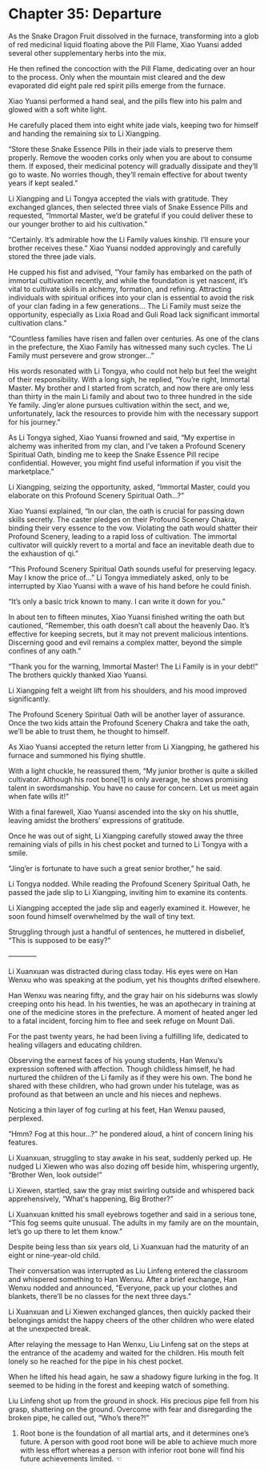 # Chapter 35: Departure

As the Snake Dragon Fruit dissolved in the furnace, transforming into a glob of red medicinal liquid floating above the Pill Flame, Xiao Yuansi added several other supplementary herbs into the mix.

He then refined the concoction with the Pill Flame, dedicating over an hour to the process. Only when the mountain mist cleared and the dew evaporated did eight pale red spirit pills emerge from the furnace.

Xiao Yuansi performed a hand seal, and the pills flew into his palm and glowed with a soft white light.

He carefully placed them into eight white jade vials, keeping two for himself and handing the remaining six to Li Xiangping.

“Store these Snake Essence Pills in their jade vials to preserve them properly. Remove the wooden corks only when you are about to consume them. If exposed, their medicinal potency will gradually dissipate and they’ll go to waste. No worries though, they’ll remain effective for about twenty years if kept sealed.”

Li Xiangping and Li Tongya accepted the vials with gratitude. They exchanged glances, then selected three vials of Snake Essence Pills and requested, “Immortal Master, we’d be grateful if you could deliver these to our younger brother to aid his cultivation.”

“Certainly. It’s admirable how the Li Family values kinship. I’ll ensure your brother receives these.” Xiao Yuansi nodded approvingly and carefully stored the three jade vials.

He cupped his fist and advised, “Your family has embarked on the path of immortal cultivation recently, and while the foundation is yet nascent, it’s vital to cultivate skills in alchemy, formation, and refining. Attracting individuals with spiritual orifices into your clan is essential to avoid the risk of your clan fading in a few generations... The Li Family must seize the opportunity, especially as Lixia Road and Guli Road lack significant immortal cultivation clans.”

“Countless families have risen and fallen over centuries. As one of the clans in the prefecture, the Xiao Family has witnessed many such cycles. The Li Family must persevere and grow stronger...”

His words resonated with Li Tongya, who could not help but feel the weight of their responsibility. With a long sigh, he replied, “You’re right, Immortal Master. My brother and I started from scratch, and now there are only less than thirty in the main Li family and about two to three hundred in the side Ye family. Jing’er alone pursues cultivation within the sect, and we, unfortunately, lack the resources to provide him with the necessary support for his journey.”

As Li Tongya sighed, Xiao Yuansi frowned and said, “My expertise in alchemy was inherited from my clan, and I’ve taken a Profound Scenery Spiritual Oath, binding me to keep the Snake Essence Pill recipe confidential. However, you might find useful information if you visit the marketplace.”

Li Xiangping, seizing the opportunity, asked, “Immortal Master, could you elaborate on this Profound Scenery Spiritual Oath...?”

Xiao Yuansi explained, “In our clan, the oath is crucial for passing down skills secretly. The caster pledges on their Profound Scenery Chakra, binding their very essence to the vow. Violating the oath would shatter their Profound Scenery, leading to a rapid loss of cultivation. The immortal cultivator will quickly revert to a mortal and face an inevitable death due to the exhaustion of qi.”

“This Profound Scenery Spiritual Oath sounds useful for preserving legacy. May I know the price of...” Li Tongya immediately asked, only to be interrupted by Xiao Yuansi with a wave of his hand before he could finish.

“It’s only a basic trick known to many. I can write it down for you.”

In about ten to fifteen minutes, Xiao Yuansi finished writing the oath but cautioned, “Remember, this oath doesn’t call about the heavenly Dao. It’s effective for keeping secrets, but it may not prevent malicious intentions. Discerning good and evil remains a complex matter, beyond the simple confines of any oath.”

“Thank you for the warning, Immortal Master! The Li Family is in your debt!” The brothers quickly thanked Xiao Yuansi.

Li Xiangping felt a weight lift from his shoulders, and his mood improved significantly.

The Profound Scenery Spiritual Oath will be another layer of assurance. Once the two kids attain the Profound Scenery Chakra and take the oath, we’ll be able to trust them, he thought to himself.

As Xiao Yuansi accepted the return letter from Li Xiangping, he gathered his furnace and summoned his flying shuttle.

With a light chuckle, he reassured them, “My junior brother is quite a skilled cultivator. Although his root bone[1] is only average, he shows promising talent in swordsmanship. You have no cause for concern. Let us meet again when fate wills it!”

With a final farewell, Xiao Yuansi ascended into the sky on his shuttle, leaving amidst the brothers’ expressions of gratitude.

Once he was out of sight, Li Xiangping carefully stowed away the three remaining vials of pills in his chest pocket and turned to Li Tongya with a smile.

“Jing’er is fortunate to have such a great senior brother,” he said.

Li Tongya nodded. While reading the Profound Scenery Spiritual Oath, he passed the jade slip to Li Xiangping, inviting him to examine its contents.

Li Xiangping accepted the jade slip and eagerly examined it. However, he soon found himself overwhelmed by the wall of tiny text.

Struggling through just a handful of sentences, he muttered in disbelief, “This is supposed to be easy?”

————

Li Xuanxuan was distracted during class today. His eyes were on Han Wenxu who was speaking at the podium, yet his thoughts drifted elsewhere.

Han Wenxu was nearing fifty, and the gray hair on his sideburns was slowly creeping onto his head. In his twenties, he was an apothecary in training at one of the medicine stores in the prefecture. A moment of heated anger led to a fatal incident, forcing him to flee and seek refuge on Mount Dali.

For the past twenty years, he had been living a fulfilling life, dedicated to healing villagers and educating children.

Observing the earnest faces of his young students, Han Wenxu’s expression softened with affection. Though childless himself, he had nurtured the children of the Li family as if they were his own. The bond he shared with these children, who had grown under his tutelage, was as profound as that between an uncle and his nieces and nephews.

Noticing a thin layer of fog curling at his feet, Han Wenxu paused, perplexed.

“Hmm? Fog at this hour...?” he pondered aloud, a hint of concern lining his features.

Li Xuanxuan, struggling to stay awake in his seat, suddenly perked up. He nudged Li Xiewen who was also dozing off beside him, whispering urgently, “Brother Wen, look outside!”

Li Xiewen, startled, saw the gray mist swirling outside and whispered back apprehensively, “What's happening, Big Brother?”

Li Xuanxuan knitted his small eyebrows together and said in a serious tone, “This fog seems quite unusual. The adults in my family are on the mountain, let’s go up there to let them know.”

Despite being less than six years old, Li Xuanxuan had the maturity of an eight or nine-year-old child.

Their conversation was interrupted as Liu Linfeng entered the classroom and whispered something to Han Wenxu. After a brief exchange, Han Wenxu nodded and announced, “Everyone, pack up your clothes and blankets, there’ll be no classes for the next three days.”

Li Xuanxuan and Li Xiewen exchanged glances, then quickly packed their belongings amidst the happy cheers of the other children who were elated at the unexpected break.

After relaying the message to Han Wenxu, Liu Linfeng sat on the steps at the entrance of the academy and waited for the children. His mouth felt lonely so he reached for the pipe in his chest pocket.

When he lifted his head again, he saw a shadowy figure lurking in the fog. It seemed to be hiding in the forest and keeping watch of something.

Liu Linfeng shot up from the ground in shock. His precious pipe fell from his grasp, shattering on the ground. Overcome with fear and disregarding the broken pipe, he called out, “Who’s there?!”

1. Root bone is the foundation of all martial arts, and it determines one’s future. A person with good root bone will be able to achieve much more with less effort whereas a person with inferior root bone will find his future achievements limited. ☜

